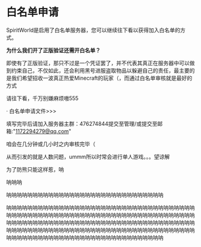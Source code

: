 # 白名单申请

SpiritWorld是启用了白名单服务器，您可以继续往下看以获得加入白名单的方式。

**为什么我们开了正版验证还需开白名单？**

即使有了正版验证，那只不过是一个凭证罢了，并不代表其真正在服务器中可以做到约束自己，不仅如此，还会利用黑号进服盗取物品以躲避自己的责任，最主要的是我们希望招收一波真正热爱Minecraft的玩家（，而通过白名单审核就是最好的方式

请往下看，千万别嫌麻烦嗷555

· 白名单申请文件>>>

填写完毕后请加入服务器主群：476274844提交至管理/或提交至邮箱:"1172294279@qq.com"

咱会在几分钟或几小时之内审核完毕（


从而引发的就是人数问题，ummm所以时常会进行单人游戏。。。望谅解



为了防熊只能这样惹，呐



呐呐呐



呐呐呐呐呐呐呐呐呐呐呐呐呐呐呐呐呐呐呐呐呐呐呐呐呐呐呐呐呐呐



呐呐呐呐呐呐呐呐呐呐呐呐呐呐呐呐呐呐呐呐呐呐呐呐呐呐呐呐呐呐呐呐呐呐呐呐呐呐呐呐呐呐呐呐呐呐呐呐呐呐呐呐呐呐呐呐呐呐呐呐呐呐呐呐呐呐呐呐呐呐呐呐呐呐呐呐呐呐呐呐呐呐呐呐呐呐呐呐呐呐呐呐呐呐呐呐呐呐呐呐呐呐呐呐呐呐呐呐呐呐呐呐呐呐呐呐呐呐呐呐呐呐呐呐呐呐呐呐呐呐呐呐呐呐呐呐呐呐呐呐呐呐呐呐呐呐呐呐呐呐呐呐呐呐呐呐呐呐呐呐呐呐呐呐呐呐呐呐呐呐呐呐呐呐
